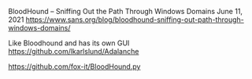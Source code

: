 BloodHound – Sniffing Out the Path Through Windows Domains
June 11, 2021
https://www.sans.org/blog/bloodhound-sniffing-out-path-through-windows-domains/

Like Bloodhound and has its own GUI
https://github.com/lkarlslund/Adalanche

https://github.com/fox-it/BloodHound.py